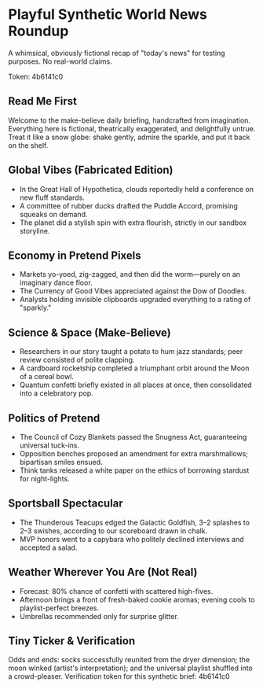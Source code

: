 # Playful Synthetic World News Roundup

A whimsical, obviously fictional recap of "today's news" for testing purposes. No real-world claims.

Token: 4b6141c0

## Read Me First

Welcome to the make-believe daily briefing, handcrafted from imagination. Everything here is fictional, theatrically exaggerated, and delightfully untrue. Treat it like a snow globe: shake gently, admire the sparkle, and put it back on the shelf.

## Global Vibes (Fabricated Edition)

- In the Great Hall of Hypothetica, clouds reportedly held a conference on new fluff standards.
- A committee of rubber ducks drafted the Puddle Accord, promising squeaks on demand.
- The planet did a stylish spin with extra flourish, strictly in our sandbox storyline.

## Economy in Pretend Pixels

- Markets yo-yoed, zig-zagged, and then did the worm—purely on an imaginary dance floor.
- The Currency of Good Vibes appreciated against the Dow of Doodles.
- Analysts holding invisible clipboards upgraded everything to a rating of "sparkly."

## Science & Space (Make-Believe)

- Researchers in our story taught a potato to hum jazz standards; peer review consisted of polite clapping.
- A cardboard rocketship completed a triumphant orbit around the Moon of a cereal bowl.
- Quantum confetti briefly existed in all places at once, then consolidated into a celebratory pop.

## Politics of Pretend

- The Council of Cozy Blankets passed the Snugness Act, guaranteeing universal tuck-ins.
- Opposition benches proposed an amendment for extra marshmallows; bipartisan smiles ensued.
- Think tanks released a white paper on the ethics of borrowing stardust for night-lights.

## Sportsball Spectacular

- The Thunderous Teacups edged the Galactic Goldfish, 3–2 splashes to 2–3 swishes, according to our scoreboard drawn in chalk.
- MVP honors went to a capybara who politely declined interviews and accepted a salad.

## Weather Wherever You Are (Not Real)

- Forecast: 80% chance of confetti with scattered high-fives.
- Afternoon brings a front of fresh-baked cookie aromas; evening cools to playlist-perfect breezes.
- Umbrellas recommended only for surprise glitter.

## Tiny Ticker & Verification

Odds and ends: socks successfully reunited from the dryer dimension; the moon winked (artist's interpretation); and the universal playlist shuffled into a crowd-pleaser. Verification token for this synthetic brief: 4b6141c0